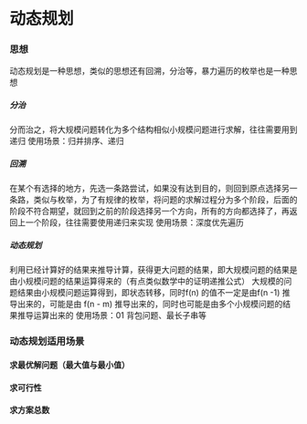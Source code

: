 # 动态规划

### 思想
动态规划是一种思想，类似的思想还有回溯，分治等，暴力遍历的枚举也是一种思想
##### 分治
分而治之，将大规模问题转化为多个结构相似小规模问题进行求解，往往需要用到递归
使用场景：归并排序、递归
##### 回溯
在某个有选择的地方，先选一条路尝试，如果没有达到目的，则回到原点选择另一条路，类似与枚举，为了有规律的枚举，将问题的求解过程分为多个阶段，后面的阶段不符合期望，就回到之前的阶段选择另一个方向，所有的方向都选择了，再返回上一个阶段，往往需要使用递归来实现
使用场景：深度优先遍历
##### 动态规划
利用已经计算好的结果来推导计算，获得更大问题的结果，即大规模问题的结果是由小规模问题的结果运算得来的（有点类似数学中的证明递推公式）
大规模的问题结果由小规模问题运算得到，即状态转移，同时f(n) 的值不一定是由f(n -1) 推导出来的，可能是由 f(n - m) 推导出来的，同时也可能是由多个小规模问题的结果推导运算出来的
使用场景：01 背包问题、最长子串等

### 动态规划适用场景
#### 求最优解问题（最大值与最小值）

#### 求可行性

#### 求方案总数